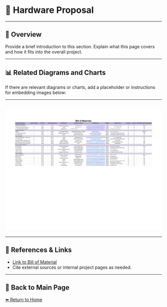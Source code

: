 # 📝 **Hardware Proposal**

---

## 📖 **Overview**  
Provide a brief introduction to this section. Explain what this page covers and how it fits into the overall project.  

---

## 📊 **Related Diagrams and Charts**  
If there are relevant diagrams or charts, add a placeholder or instructions for embedding images below:

---
![Diagram Title](./image/BillofMaterials.png)
---

---

## 🔗 **References & Links**  
- [Link to Bill of Material](https://docs.google.com/spreadsheets/d/1E694PXnCqo_rhAm-UmbHUEZWXKCB4VisozdUPeEv6-w/edit?gid=0#gid=0)  
- Cite external sources or internal project pages as needed.  

---

## 🔄 **Back to Main Page**  
[⬅️ Return to Home](./index.md)
```
